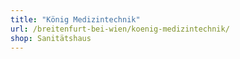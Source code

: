 ```yaml
---
title: "König Medizintechnik"
url: /breitenfurt-bei-wien/koenig-medizintechnik/
shop: Sanitätshaus
---
```

